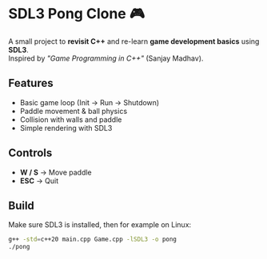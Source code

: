 ﻿# SDL3 Pong Clone 🎮

A small project to **revisit C++** and re-learn **game development basics** using **SDL3**.  
Inspired by *"Game Programming in C++"* (Sanjay Madhav).

## Features
- Basic game loop (Init → Run → Shutdown)
- Paddle movement & ball physics
- Collision with walls and paddle
- Simple rendering with SDL3

## Controls
- **W / S** → Move paddle  
- **ESC** → Quit  

## Build
Make sure SDL3 is installed, then for example on Linux:

```bash
g++ -std=c++20 main.cpp Game.cpp -lSDL3 -o pong
./pong
